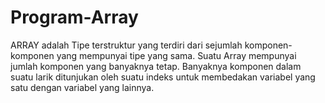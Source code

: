 # Program-Array
ARRAY adalah Tipe terstruktur yang terdiri dari sejumlah komponen-komponen  yang mempunyai tipe yang sama. Suatu Array mempunyai jumlah komponen yang banyaknya tetap. Banyaknya komponen dalam suatu larik ditunjukan oleh suatu indeks untuk membedakan variabel yang satu dengan variabel yang lainnya.

